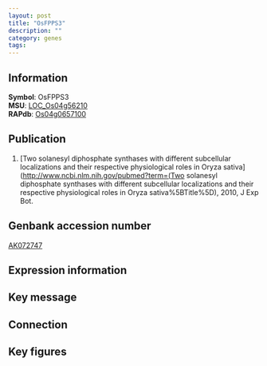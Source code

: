 ```yaml
---
layout: post
title: "OsFPPS3"
description: ""
category: genes
tags: 
---
```


## Information
__Symbol__: OsFPPS3  
__MSU__: [LOC_Os04g56210](http://rice.plantbiology.msu.edu/cgi-bin/ORF_infopage.cgi?orf=LOC_Os04g56210)  
__RAPdb__: [Os04g0657100](http://rapdb.dna.affrc.go.jp/viewer/gbrowse_details/irgsp1?name=Os04g0657100)  

## Publication
1. [Two solanesyl diphosphate synthases with different subcellular localizations and their respective physiological roles in Oryza sativa](http://www.ncbi.nlm.nih.gov/pubmed?term=(Two solanesyl diphosphate synthases with different subcellular localizations and their respective physiological roles in Oryza sativa%5BTitle%5D), 2010, J Exp Bot.

## Genbank accession number
[AK072747](http://www.ncbi.nlm.nih.gov/nuccore/AK072747)

## Expression information

## Key message

## Connection

## Key figures


